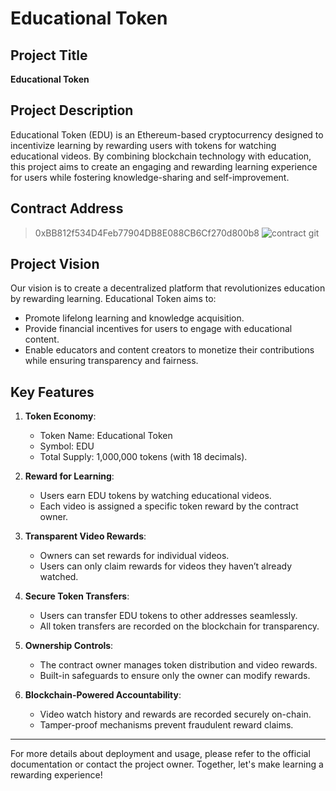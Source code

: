 # Educational Token

## Project Title
**Educational Token**

## Project Description
Educational Token (EDU) is an Ethereum-based cryptocurrency designed to incentivize learning by rewarding users with tokens for watching educational videos. By combining blockchain technology with education, this project aims to create an engaging and rewarding learning experience for users while fostering knowledge-sharing and self-improvement.

## Contract Address
> 0xBB812f534D4Feb77904DB8E088CB6Cf270d800b8
![contract git](https://github.com/user-attachments/assets/2fb3f328-b1e8-4232-84c1-ff1f71efca4f)


## Project Vision
Our vision is to create a decentralized platform that revolutionizes education by rewarding learning. Educational Token aims to:
- Promote lifelong learning and knowledge acquisition.
- Provide financial incentives for users to engage with educational content.
- Enable educators and content creators to monetize their contributions while ensuring transparency and fairness.

## Key Features
1. **Token Economy**:
   - Token Name: Educational Token
   - Symbol: EDU
   - Total Supply: 1,000,000 tokens (with 18 decimals).

2. **Reward for Learning**:
   - Users earn EDU tokens by watching educational videos.
   - Each video is assigned a specific token reward by the contract owner.

3. **Transparent Video Rewards**:
   - Owners can set rewards for individual videos.
   - Users can only claim rewards for videos they haven’t already watched.

4. **Secure Token Transfers**:
   - Users can transfer EDU tokens to other addresses seamlessly.
   - All token transfers are recorded on the blockchain for transparency.

5. **Ownership Controls**:
   - The contract owner manages token distribution and video rewards.
   - Built-in safeguards to ensure only the owner can modify rewards.

6. **Blockchain-Powered Accountability**:
   - Video watch history and rewards are recorded securely on-chain.
   - Tamper-proof mechanisms prevent fraudulent reward claims.

---

For more details about deployment and usage, please refer to the official documentation or contact the project owner. Together, let's make learning a rewarding experience!


